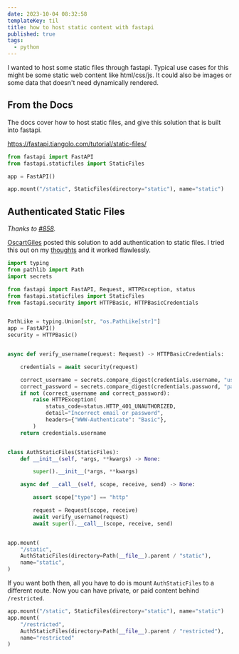 ```yaml
---
date: 2023-10-04 08:32:58
templateKey: til
title: how to host static content with fastapi
published: true
tags:
  - python
---
```


I wanted to host some static files through fastapi. Typical use cases for this
might be some static web content like html/css/js. It could also be images or
some data that doesn't need dynamically rendered.

## From the Docs

The docs cover how to host static files, and give this solution that is built
into fastapi.

https://fastapi.tiangolo.com/tutorial/static-files/

```python
from fastapi import FastAPI
from fastapi.staticfiles import StaticFiles

app = FastAPI()

app.mount("/static", StaticFiles(directory="static"), name="static")
```

## Authenticated Static Files

_Thanks to [#858](https://github.com/tiangolo/fastapi/issues/858)._

[OscartGiles](https://github.com/OscartGiles) posted this solution to add
authentication to static files. I tried this out on my
[thoughts](https://thoughts.waylonwalker.com) and it worked flawlessly.

```python
import typing
from pathlib import Path
import secrets

from fastapi import FastAPI, Request, HTTPException, status
from fastapi.staticfiles import StaticFiles
from fastapi.security import HTTPBasic, HTTPBasicCredentials


PathLike = typing.Union[str, "os.PathLike[str]"]
app = FastAPI()
security = HTTPBasic()


async def verify_username(request: Request) -> HTTPBasicCredentials:

    credentials = await security(request)

    correct_username = secrets.compare_digest(credentials.username, "user")
    correct_password = secrets.compare_digest(credentials.password, "password")
    if not (correct_username and correct_password):
        raise HTTPException(
            status_code=status.HTTP_401_UNAUTHORIZED,
            detail="Incorrect email or password",
            headers={"WWW-Authenticate": "Basic"},
        )
    return credentials.username


class AuthStaticFiles(StaticFiles):
    def __init__(self, *args, **kwargs) -> None:

        super().__init__(*args, **kwargs)

    async def __call__(self, scope, receive, send) -> None:

        assert scope["type"] == "http"

        request = Request(scope, receive)
        await verify_username(request)
        await super().__call__(scope, receive, send)


app.mount(
    "/static",
    AuthStaticFiles(directory=Path(__file__).parent / "static"),
    name="static",
)
```

If you want both then, all you have to do is mount `AuthStaticFiles` to a
different route. Now you can have private, or paid content behind
`/restricted`.

```python
app.mount("/static", StaticFiles(directory="static"), name="static")
app.mount(
    "/restricted",
    AuthStaticFiles(directory=Path(__file__).parent / "restricted"),
    name="restricted"
)
```
